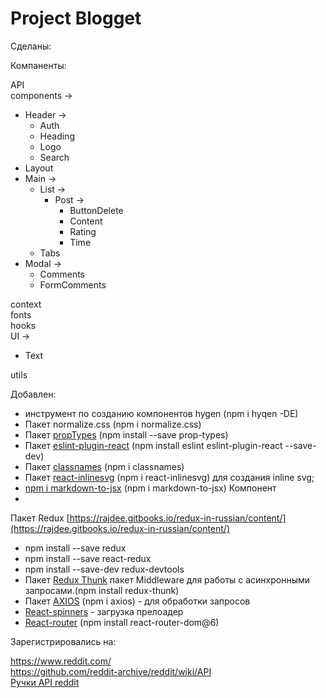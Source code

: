 # Project **Blogget**

Сделаны: <br/>

Компаненты:

API<br/>
components -> 
  * Header ->
    * Auth
    * Heading 
    * Logo
    * Search
  * Layout
  * Main ->  
    * List -> 
      * Post ->  
        * ButtonDelete 
        * Content 
        * Rating 
        * Time
    * Tabs
  * Modal -> 
    * Comments
    * FormComments

context<br/> 
fonts<br/>
hooks<br/>
UI ->
  * Text
  
utils<br/>

Добавлен:

* инструмент по созданию компонентов hygen (npm i hyqen -DE)
* Пакет normalize.css (npm i normalize.css)
* Пакет [propTypes](https://www.npmjs.com/package/prop-types) (npm install --save prop-types)
* Пакет [eslint-plugin-react](https://www.npmjs.com/package/eslint-plugin-react) (npm install eslint eslint-plugin-react --save-dev)
* Пакет [classnames](https://www.npmjs.com/package/classnames) (npm i classnames) 
* Пакет [react-inlinesvg](https://github.com/gilbarbara/react-inlinesvg) (npm i react-inlinesvg) для создания inline svg;
* [npm i markdown-to-jsx](https://www.npmjs.com/package/markdown-to-jsx) (npm i markdown-to-jsx) Компонент
* 
  
  Пакет Redux [https://rajdee.gitbooks.io/redux-in-russian/content/](https://rajdee.gitbooks.io/redux-in-russian/content/)

* npm install --save redux
* npm install --save react-redux
* npm install --save-dev redux-devtools
* Пакет [Redux Thunk](https://github.com/reduxjs/redux-thunk)  пакет Middleware для работы с асинхронными запросами.(npm install redux-thunk)
* Пакет [AXIOS](https://www.npmjs.com/package/axios) (npm i axios) - для обработки запросов
* [React-spinners](https://www.davidhu.io/react-spinners/) - загрузка прелоадер
* [React-router](https://reactrouter.com/) (npm install react-router-dom@6)


Зарегистрировались на:

https://www.reddit.com/ <br>
https://github.com/reddit-archive/reddit/wiki/API <br>
[Ручки API reddit](https://www.reddit.com/dev/api/)
